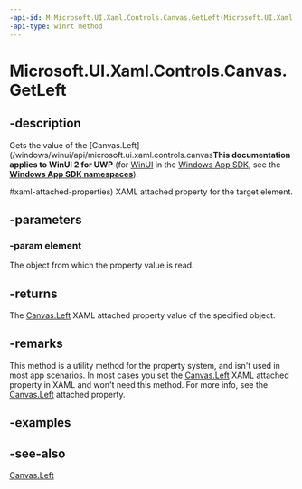 ```yaml
---
-api-id: M:Microsoft.UI.Xaml.Controls.Canvas.GetLeft(Microsoft.UI.Xaml.UIElement)
-api-type: winrt method
---
```


<!-- Method syntax
public double GetLeft(Windows.UI.Xaml.UIElement element)
-->

# Microsoft.UI.Xaml.Controls.Canvas.GetLeft

## -description
Gets the value of the [Canvas.Left](/windows/winui/api/microsoft.ui.xaml.controls.canvas**This documentation applies to WinUI 2 for UWP** (for [WinUI](/windows/apps/winui/winui3/) in the [Windows App SDK](/windows/apps/windows-app-sdk/), see the **[Windows App SDK namespaces](/windows/windows-app-sdk/api/winrt/)**).

#xaml-attached-properties) XAML attached property for the target element.

## -parameters
### -param element
The object from which the property value is read.

## -returns
The [Canvas.Left](/windows/winui/api/microsoft.ui.xaml.controls.canvas#xaml-attached-properties) XAML attached property value of the specified object.

## -remarks
This method is a utility method for the property system, and isn't used in most app scenarios. In most cases you set the [Canvas.Left](/windows/winui/api/microsoft.ui.xaml.controls.canvas#xaml-attached-properties) XAML attached property in XAML and won't need this method. For more info, see the [Canvas.Left](/windows/winui/api/microsoft.ui.xaml.controls.canvas#xaml-attached-properties) attached property.

## -examples

## -see-also
[Canvas.Left](/windows/winui/api/microsoft.ui.xaml.controls.canvas#xaml-attached-properties)
